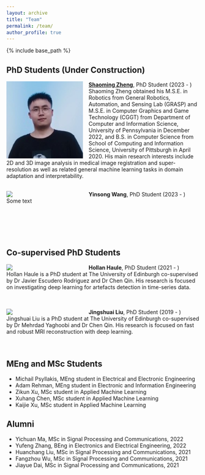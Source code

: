 ```yaml
---
layout: archive
title: "Team"
permalink: /team/
author_profile: true
---
```


{% include base_path %}

PhD Students (Under Construction)
------
<img align="left" width="200" src="/images/Shaoming.jpg" style="margin-right: 15px" /> 

**[Shaoming Zheng](https://eurekazheng.github.io/)**, PhD Student (2023 - )\
Shaoming Zheng obtained his M.S.E. in Robotics from General Robotics, Automation, and Sensing Lab (GRASP) and M.S.E. in Computer Graphics and Game Technology (CGGT) from Department of Computer and Information Science, University of Pennsylvania in December 2022, and B.S. in Computer Science from School of Computing and Information Science, University of Pittsburgh in April 2020. His main research interests include 2D and 3D image analysis in medical image registration and super-resolution as well as related general machine learning tasks in domain adaptation and interpretability.<br />
<br />

<img align="left" width="200" src="/images/bio-photo.jpg" style="margin-right: 15px" /> 

**Yinsong Wang**, PhD Student (2023 - )\
Some text <br />
<br /><br /> <br /><br /><br />


Co-supervised PhD Students
------

<img align="left" width="200" src="/images/bio-photo.jpg" style="margin-right: 15px" /> 

**Hollan Haule**, PhD Student (2021 - )\
Hollan Haule is a PhD student at The University of Edinburgh co-supervised by Dr Javier Escudero Rodriguez and Dr Chen Qin. His research is focused on investigating deep learning for artefacts detection in time-series data. <br />
<br /><br /> 

<img align="left" width="200" src="/images/bio-photo.jpg" style="margin-right: 15px" /> 

**Jingshuai Liu**, PhD Student (2019 - )\
Jingshuai Liu is a PhD student at The University of Edinburgh co-supervised by Dr Mehrdad Yaghoobi and Dr Chen Qin. His research is focused on fast and robust MRI reconstruction with deep learning. <br />
<br /><br /> 

MEng and MSc Students
------
- Michail Psyllakis, MEng student in Electrical and Electronic Engineering
- Adam Rehman, MEng student in Electronic and Information Engineering
- Zikun Xu, MSc student in Applied Machine Learning
- Xuhang Chen, MSc student in Applied Machine Learning
- Kaijie Xu, MSc student in Applied Machine Learning

Alumni
------
- Yichuan Ma, MSc in Signal Processing and Communications, 2022
- Yufeng Zhang, BEng in Electronics and Electrical Engineering, 2022
- Huanchang Liu, MSc in Signal Processing and Communications, 2021
- Fangzhou Wu, MSc in Signal Processing and Communications, 2021
- Jiayue Dai, MSc in Signal Processing and Communications, 2021
